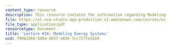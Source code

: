 ```yaml
---
content_type: resource
description: This resource contains the information regarding Modeling Energy Systems.
file: https://ol-ocw-studio-app-production.s3.amazonaws.com/courses/ec-701j-d-lab-i-development-fall-2009/f9062d685d0ad657a8347cc727fe12e9_MITEC_701JF09_lec16_nb.pdf
file_type: application/pdf
resourcetype: Document
title: 'Lecture #16: Modeling Energy Systems'
uid: f9062d68-5d0a-d657-a834-7cc727fe12e9
---
```

